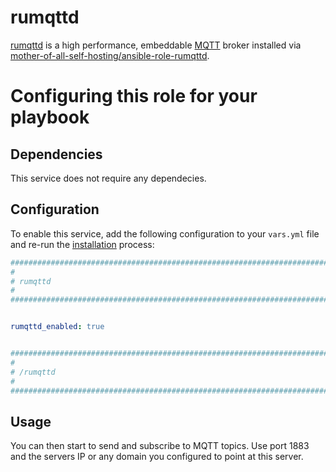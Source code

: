 # rumqttd

[rumqttd](https://github.com/bytebeamio/rumqtt) is a high performance, embeddable [MQTT](https://en.wikipedia.org/wiki/MQTT) broker installed via [mother-of-all-self-hosting/ansible-role-rumqttd](https://github.com/mother-of-all-self-hosting/ansible-role-rumqttd).


# Configuring this role for your playbook

## Dependencies

This service does not require any dependecies.

## Configuration

To enable this service, add the following configuration to your `vars.yml` file and re-run the [installation](../installing.md) process:

```yaml
########################################################################
#                                                                      #
# rumqttd                                                              #
#                                                                      #
########################################################################


rumqttd_enabled: true


########################################################################
#                                                                      #
# /rumqttd                                                             #
#                                                                      #
########################################################################
```


## Usage

You can then start to send and subscribe to MQTT topics. Use port 1883 and the servers IP or any domain you configured to point at this server.
